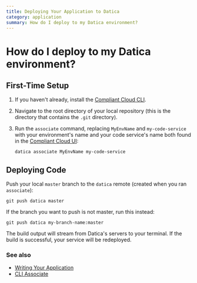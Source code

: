 ```yaml
---
title: Deploying Your Application to Datica
category: application
summary: How do I deploy to my Datica environment?
---
```


# How do I deploy to my Datica environment?

## First-Time Setup

1. If you haven't already, install the [Compliant Cloud CLI](https://github.com/daticahealth/cli).
2. Navigate to the root directory of your local repository (this is the directory that contains the `.git` directory).
3. Run the `associate` command, replacing `MyEnvName` and `my-code-service` with your environment's name and your code service's name both found in the [Compliant Cloud UI](https://product.datica.com/compliant-cloud/):

   ```
   datica associate MyEnvName my-code-service
   ```

## Deploying Code

Push your local `master` branch to the `datica` remote (created when you ran `associate`):

```
git push datica master
```

If the branch you want to push is not master, run this instead:

```
git push datica my-branch-name:master
```

The build output will stream from Datica's servers to your terminal. If the build is successful, your service will be redeployed.

### See also

* [Writing Your Application](/compliant-cloud/articles/writing-your-application)
* [CLI Associate](/compliant-cloud/cli-reference#associate)
